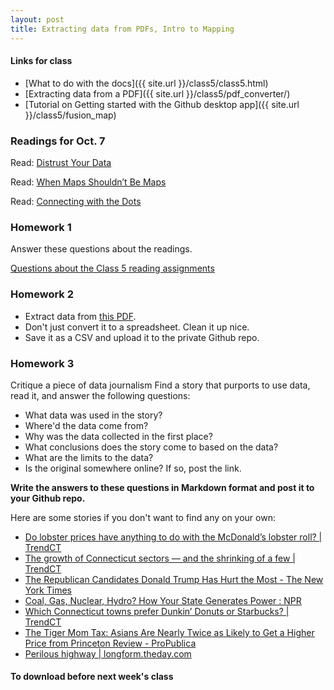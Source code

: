 ```yaml
---
layout: post
title: Extracting data from PDFs, Intro to Mapping
---
```



#### Links for class

* [What to do with the docs]({{ site.url }}/class5/class5.html)
* [Extracting data from a PDF]({{ site.url }}/class5/pdf_converter/)
* [Tutorial on Getting started with the Github desktop app]({{ site.url }}/class5/fusion_map)
 

### Readings for Oct. 7

Read: [Distrust Your Data](https://source.opennews.org/en-US/learning/distrust-your-data/)

Read: [When Maps Shouldn’t Be Maps](http://www.ericson.net/content/2011/10/when-maps-shouldnt-be-maps/)

Read: [Connecting with the Dots](https://source.opennews.org/en-US/learning/connecting-dots/)

### Homework 1

Answer these questions about the readings.

[Questions about the Class 5 reading assignments](https://docs.google.com/forms/d/1OUNIeWXx9tAdTZytYpOfuHmkAfPsQ-GNB8aQVa5jMeI/viewform?usp=send_form)

### Homework 2
* Extract data from [this PDF](http://andrewbtran.github.io/JRN-418/class5/pop_towns2012-2.pdf).
* Don't just convert it to a spreadsheet. Clean it up nice.
* Save it as a CSV and upload it to the private Github repo.

### Homework 3
Critique a piece of data journalism
Find a story that purports to use data, read it, and answer the following questions:

* What data was used in the story? 
* Where'd the data come from? 
* Why was the data collected in the first place?
* What conclusions does the story come to based on the data?
* What are the limits to the data?
* Is the original somewhere online? If so, post the link.

**Write the answers to these questions in Markdown format and post it to your Github repo.**

Here are some stories if you don't want to find any on your own:

* [Do lobster prices have anything to do with the McDonald’s lobster roll? | TrendCT](http://trendct.org/2015/07/09/do-lobster-prices-have-anything-to-do-with-the-mcdonalds-lobster-roll/)
* [The growth of Connecticut sectors — and the shrinking of a few | TrendCT](http://trendct.org/2015/07/08/gdp-of-industry-subsectors-over-time/)
* [The Republican Candidates Donald Trump Has Hurt the Most - The New York Times](http://www.nytimes.com/2015/09/15/upshot/the-candidates-donald-trump-has-hurt-the-most.html?_r=0)
* [Coal, Gas, Nuclear, Hydro? How Your State Generates Power : NPR](http://www.npr.org/2015/09/10/319535020/coal-gas-nuclear-hydro-how-your-state-generates-power)
* [Which Connecticut towns prefer Dunkin’ Donuts or Starbucks? | TrendCT](http://trendct.org/2015/08/10/which-connecticut-towns-prefer-dunkin-donuts-or-starbucks/)
* [The Tiger Mom Tax: Asians Are Nearly Twice as Likely to Get a Higher Price from Princeton Review - ProPublica](https://www.propublica.org/article/asians-nearly-twice-as-likely-to-get-higher-price-from-princeton-review)
* [Perilous highway | longform.theday.com](http://longform.theday.com/i95-perilous-highway/)

#### To download before next week's class
